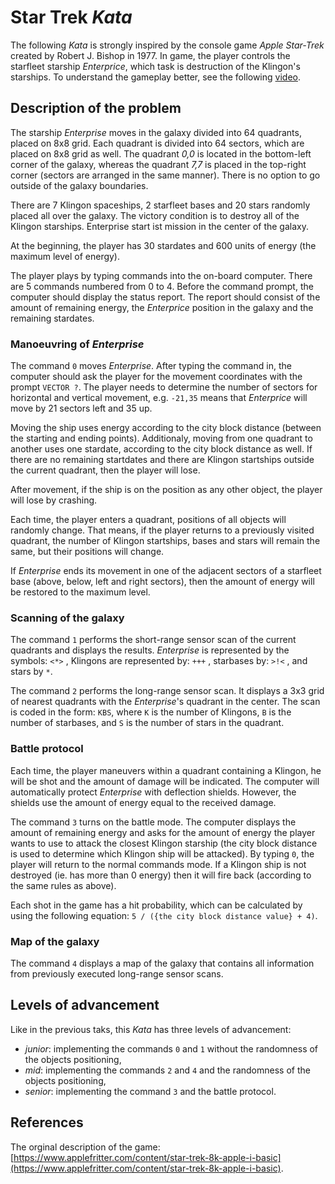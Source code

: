 # Star Trek _Kata_

The following _Kata_ is strongly inspired by the console game _Apple Star-Trek_ created by Robert J. Bishop in 1977. In game, the player controls the starfleet starship _Enterprice_, which task is destruction of the Klingon's starships. To understand the gameplay better, see the following [video](https://www.youtube.com/watch?v=e6f9_9kzuzk).

## Description of the problem

The starship _Enterprise_ moves in the galaxy divided into 64 quadrants, placed on 8x8 grid. Each quadrant is divided into 64 sectors, which are placed on 8x8 grid as well. The quadrant _0,0_ is located in the bottom-left corner of the galaxy, whereas the quadrant _7,7_ is placed in the top-right corner (sectors are arranged in the same manner). There is no option to go outside of the galaxy boundaries.

There are 7 Klingon spaceships, 2 starfleet bases and 20 stars randomly placed all over the galaxy. The victory condition is to destroy all of the Klingon starships. Enterprise start ist mission in the center of the galaxy.

At the beginning, the player has 30 stardates and 600 units of energy (the maximum level of energy).

The player plays by typing commands into the on-board computer. There are 5 commands numbered from 0 to 4. Before the command prompt, the computer should display the status report. The report should consist of the amount of remaining energy, the _Enterprice_ position in the galaxy and the remaining stardates.

### Manoeuvring of _Enterprise_

The command `0` moves _Enterprise_. After typing the command in, the computer should ask the player for the movement coordinates with the prompt `VECTOR ?`. The player needs to determine the number of sectors for horizontal and vertical movement, e.g. `-21,35` means that _Enterprice_ will move by 21 sectors left and 35 up.

Moving the ship uses energy according to the city block distance (between the starting and ending points). Additionaly, moving from one quadrant to another uses one stardate, according to the city block distance as well. If there are no remaining startdates and there are Klingon startships outside the current quadrant, then the player will lose.

After movement, if the ship is on the position as any other object, the player will lose by crashing.

Each time, the player enters a quadrant, positions of all objects will randomly change. That means, if the player returns to a previously visited quadrant, the number of Klingon startships, bases and stars will remain the same, but their positions will change.

If _Enterprise_ ends its movement in one of the adjacent sectors of a starfleet base (above, below, left and right sectors), then the amount of energy will be restored to the maximum level.

### Scanning of the galaxy

The command `1` performs the short-range sensor scan of the current quadrants and displays the results. _Enterprise_ is represented by the
symbols: `<*>` , Klingons are represented by: `+++` , starbases
by: `>!<` , and stars by ` * `.

The command `2` performs the long-range sensor scan. It displays a 3x3 grid of nearest quadrants with the _Enterprise_'s quadrant in the
center. The scan is coded in the form: `KBS`, where `K` is the number of Klingons, `B` is the number of starbases, and `S` is the number of stars in the quadrant.

### Battle protocol

Each time, the player maneuvers within a quadrant containing a Klingon, he will be shot and the amount of damage will be indicated. The computer will automatically protect _Enterprise_ with deflection shields. However, the shields use the amount of energy equal to the received damage.

The command `3` turns on the battle mode. The computer displays the amount of remaining energy and asks for the amount of energy the player wants to use to attack the closest Klingon starship (the city block distance is used to determine which Klingon ship will be attacked). By typing `0`, the player will return to the normal commands mode. If a Klingon ship is not destroyed (ie. has more than 0 energy) then it will fire back (according to the same rules as above).

Each shot in the game has a hit probability, which can be calculated by using the following equation: `5 / ({the city block distance value} + 4)`.

### Map of the galaxy

The command `4` displays a map of the galaxy that contains all information from previously executed long-range sensor scans.

## Levels of advancement

Like in the previous taks, this _Kata_ has three levels of advancement:
- _junior_: implementing the commands `0` and `1` without the randomness of the objects positioning,
- _mid_: implementing the commands `2` and `4` and the randomness of the objects positioning,
- _senior_: implementing the command `3` and the battle protocol.

## References

The orginal description of the game: [https://www.applefritter.com/content/star-trek-8k-apple-i-basic](https://www.applefritter.com/content/star-trek-8k-apple-i-basic).
